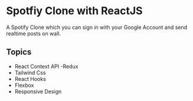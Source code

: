 # Spotfiy Clone with ReactJS

A Spotify Clone which you can sign in with your Google Account and send realtime posts on wall.

## Topics

- React Context API -Redux
- Tailwind Css
- React Hooks
- Flexbox
- Responsive Design
